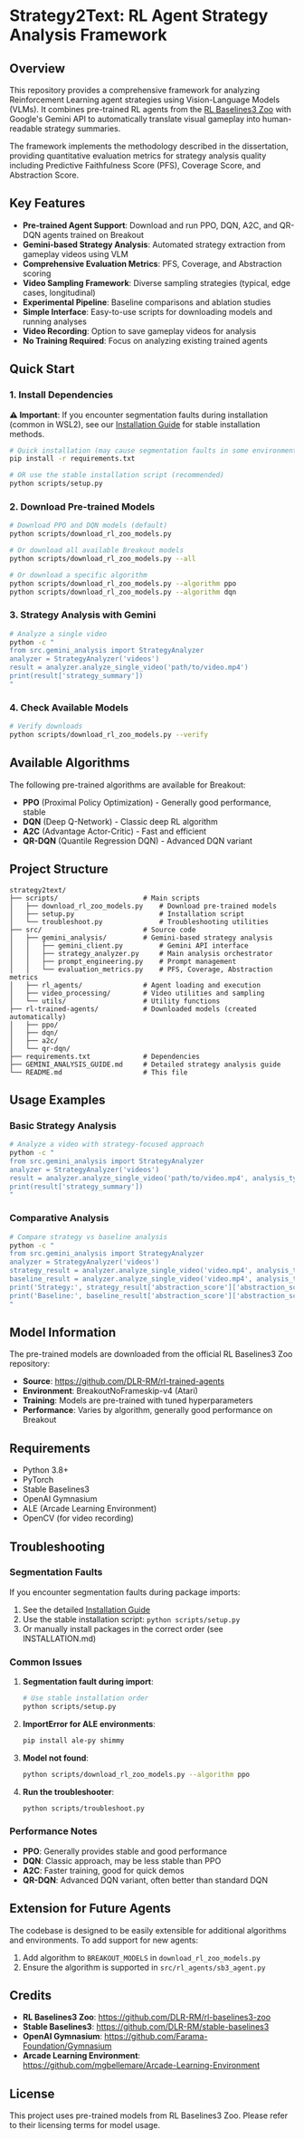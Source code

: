 # Strategy2Text: RL Agent Strategy Analysis Framework

## Overview

This repository provides a comprehensive framework for analyzing Reinforcement Learning agent strategies using Vision-Language Models (VLMs). It combines pre-trained RL agents from the [RL Baselines3 Zoo](https://github.com/DLR-RM/rl-baselines3-zoo) with Google's Gemini API to automatically translate visual gameplay into human-readable strategy summaries.

The framework implements the methodology described in the dissertation, providing quantitative evaluation metrics for strategy analysis quality including Predictive Faithfulness Score (PFS), Coverage Score, and Abstraction Score.

## Key Features

- **Pre-trained Agent Support**: Download and run PPO, DQN, A2C, and QR-DQN agents trained on Breakout
- **Gemini-based Strategy Analysis**: Automated strategy extraction from gameplay videos using VLM
- **Comprehensive Evaluation Metrics**: PFS, Coverage, and Abstraction scoring
- **Video Sampling Framework**: Diverse sampling strategies (typical, edge cases, longitudinal)
- **Experimental Pipeline**: Baseline comparisons and ablation studies
- **Simple Interface**: Easy-to-use scripts for downloading models and running analyses
- **Video Recording**: Option to save gameplay videos for analysis
- **No Training Required**: Focus on analyzing existing trained agents

## Quick Start

### 1. Install Dependencies

**⚠️ Important**: If you encounter segmentation faults during installation (common in WSL2), see our [Installation Guide](INSTALLATION.md) for stable installation methods.

```bash
# Quick installation (may cause segmentation faults in some environments)
pip install -r requirements.txt

# OR use the stable installation script (recommended)
python scripts/setup.py
```

### 2. Download Pre-trained Models

```bash
# Download PPO and DQN models (default)
python scripts/download_rl_zoo_models.py

# Or download all available Breakout models
python scripts/download_rl_zoo_models.py --all

# Or download a specific algorithm
python scripts/download_rl_zoo_models.py --algorithm ppo
python scripts/download_rl_zoo_models.py --algorithm dqn
```

### 3. Strategy Analysis with Gemini

```bash
# Analyze a single video
python -c "
from src.gemini_analysis import StrategyAnalyzer
analyzer = StrategyAnalyzer('videos')
result = analyzer.analyze_single_video('path/to/video.mp4')
print(result['strategy_summary'])
"
```

### 4. Check Available Models

```bash
# Verify downloads
python scripts/download_rl_zoo_models.py --verify
```

## Available Algorithms

The following pre-trained algorithms are available for Breakout:

- **PPO** (Proximal Policy Optimization) - Generally good performance, stable
- **DQN** (Deep Q-Network) - Classic deep RL algorithm
- **A2C** (Advantage Actor-Critic) - Fast and efficient
- **QR-DQN** (Quantile Regression DQN) - Advanced DQN variant

## Project Structure

```
strategy2text/
├── scripts/                     # Main scripts
│   ├── download_rl_zoo_models.py    # Download pre-trained models
│   ├── setup.py                     # Installation script
│   └── troubleshoot.py              # Troubleshooting utilities
├── src/                         # Source code
│   ├── gemini_analysis/         # Gemini-based strategy analysis
│   │   ├── gemini_client.py         # Gemini API interface
│   │   ├── strategy_analyzer.py     # Main analysis orchestrator
│   │   ├── prompt_engineering.py    # Prompt management
│   │   └── evaluation_metrics.py    # PFS, Coverage, Abstraction metrics
│   ├── rl_agents/               # Agent loading and execution
│   ├── video_processing/        # Video utilities and sampling
│   └── utils/                   # Utility functions
├── rl-trained-agents/           # Downloaded models (created automatically)
│   ├── ppo/
│   ├── dqn/
│   ├── a2c/
│   └── qr-dqn/
├── requirements.txt             # Dependencies
├── GEMINI_ANALYSIS_GUIDE.md     # Detailed strategy analysis guide
└── README.md                    # This file
```

## Usage Examples

### Basic Strategy Analysis
```bash
# Analyze a video with strategy-focused approach
python -c "
from src.gemini_analysis import StrategyAnalyzer
analyzer = StrategyAnalyzer('videos')
result = analyzer.analyze_single_video('path/to/video.mp4', analysis_type='strategy')
print(result['strategy_summary'])
"
```

### Comparative Analysis
```bash
# Compare strategy vs baseline analysis
python -c "
from src.gemini_analysis import StrategyAnalyzer
analyzer = StrategyAnalyzer('videos')
strategy_result = analyzer.analyze_single_video('video.mp4', analysis_type='strategy')
baseline_result = analyzer.analyze_single_video('video.mp4', analysis_type='baseline')
print('Strategy:', strategy_result['abstraction_score']['abstraction_score'])
print('Baseline:', baseline_result['abstraction_score']['abstraction_score'])
"
```

## Model Information

The pre-trained models are downloaded from the official RL Baselines3 Zoo repository:
- **Source**: https://github.com/DLR-RM/rl-trained-agents
- **Environment**: BreakoutNoFrameskip-v4 (Atari)
- **Training**: Models are pre-trained with tuned hyperparameters
- **Performance**: Varies by algorithm, generally good performance on Breakout

## Requirements

- Python 3.8+
- PyTorch
- Stable Baselines3
- OpenAI Gymnasium
- ALE (Arcade Learning Environment)
- OpenCV (for video recording)

## Troubleshooting

### Segmentation Faults
If you encounter segmentation faults during package imports:
1. See the detailed [Installation Guide](INSTALLATION.md)
2. Use the stable installation script: `python scripts/setup.py`
3. Or manually install packages in the correct order (see INSTALLATION.md)

### Common Issues

1. **Segmentation fault during import**:
   ```bash
   # Use stable installation order
   python scripts/setup.py
   ```

2. **ImportError for ALE environments**:
   ```bash
   pip install ale-py shimmy
   ```

3. **Model not found**:
   ```bash
   python scripts/download_rl_zoo_models.py --algorithm ppo
   ```

4. **Run the troubleshooter**:
   ```bash
   python scripts/troubleshoot.py
   ```

### Performance Notes

- **PPO**: Generally provides stable and good performance
- **DQN**: Classic approach, may be less stable than PPO
- **A2C**: Faster training, good for quick demos
- **QR-DQN**: Advanced DQN variant, often better than standard DQN

## Extension for Future Agents

The codebase is designed to be easily extensible for additional algorithms and environments. To add support for new agents:

1. Add algorithm to `BREAKOUT_MODELS` in `download_rl_zoo_models.py`
2. Ensure the algorithm is supported in `src/rl_agents/sb3_agent.py`

## Credits

- **RL Baselines3 Zoo**: https://github.com/DLR-RM/rl-baselines3-zoo
- **Stable Baselines3**: https://github.com/DLR-RM/stable-baselines3
- **OpenAI Gymnasium**: https://github.com/Farama-Foundation/Gymnasium
- **Arcade Learning Environment**: https://github.com/mgbellemare/Arcade-Learning-Environment

## License

This project uses pre-trained models from RL Baselines3 Zoo. Please refer to their licensing terms for model usage. 